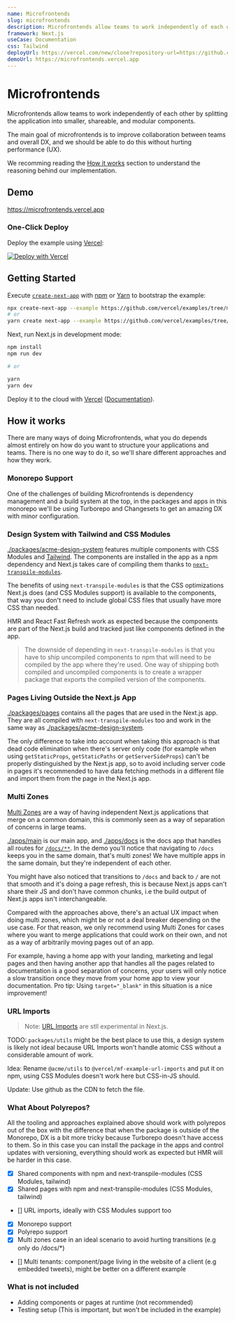 ```yaml
---
name: Microfrontends
slug: microfrontends
description: Microfrontends allow teams to work independently of each other by splitting the application into smaller, shareable, and modular components.
framework: Next.js
useCase: Documentation
css: Tailwind
deployUrl: https://vercel.com/new/clone?repository-url=https://github.com/vercel/examples/tree/main/solutions/microfrontends&project-name=microfrontends&repository-name=microfrontends
demoUrl: https://microfrontends.vercel.app
---
```


# Microfrontends

Microfrontends allow teams to work independently of each other by splitting the application into smaller, shareable, and modular components.

The main goal of microfrontends is to improve collaboration between teams and overall DX, and we should be able to do this without hurting performance (UX).

We recomming reading the [How it works](#how-it-works) section to understand the reasoning behind our implementation.

## Demo

https://microfrontends.vercel.app

### One-Click Deploy

Deploy the example using [Vercel](https://vercel.com?utm_source=github&utm_medium=readme&utm_campaign=next-example):

[![Deploy with Vercel](https://vercel.com/button)](https://vercel.com/new/clone?repository-url=https://github.com/vercel/examples/tree/main/solutions/microfrontends&project-name=microfrontends&repository-name=microfrontends)

## Getting Started

Execute [`create-next-app`](https://github.com/vercel/next.js/tree/canary/packages/create-next-app) with [npm](https://docs.npmjs.com/cli/init) or [Yarn](https://yarnpkg.com/lang/en/docs/cli/create/) to bootstrap the example:

```bash
npx create-next-app --example https://github.com/vercel/examples/tree/main/solutions/microfrontends microfrontends
# or
yarn create next-app --example https://github.com/vercel/examples/tree/main/solutions/microfrontends microfrontends
```

Next, run Next.js in development mode:

```bash
npm install
npm run dev

# or

yarn
yarn dev
```

Deploy it to the cloud with [Vercel](https://vercel.com/new?utm_source=github&utm_medium=readme&utm_campaign=edge-middleware-eap) ([Documentation](https://nextjs.org/docs/deployment)).

## How it works

There are many ways of doing Microfrontends, what you do depends almost entirely on how do you want to structure your applications and teams. There is no one way to do it, so we'll share different approaches and how they work.

### Monorepo Support

One of the challenges of building Microfrontends is dependency management and a build system at the top, in the packages and apps in this monorepo we'll be using Turborepo and Changesets to get an amazing DX with minor configuration.

### Design System with Tailwind and CSS Modules

[./packages/acme-design-system](./packages/acme-design-system) features multiple components with CSS Modules and [Tailwind](https://tailwindcss.com/). The components are installed in the app as a npm dependency and Next.js takes care of compiling them thanks to [`next-transpile-modules`](https://github.com/martpie/next-transpile-modules).

The benefits of using `next-transpile-modules` is that the CSS optimizations Next.js does (and CSS Modules support) is available to the components, that way you don't need to include global CSS files that usually have more CSS than needed.

HMR and React Fast Refresh work as expected because the components are part of the Next.js build and tracked just like components defined in the app.

> The downside of depending in `next-transpile-modules` is that you have to ship uncompiled components to npm that will need to be compiled by the app where they're used. One way of shipping both compiled and uncompiled components is to create a wrapper package that exports the compiled version of the components.

### Pages Living Outside the Next.js App

[./packages/pages](./packages/pages) contains all the pages that are used in the Next.js app. They are all compiled with `next-transpile-modules` too and work in the same way as [./packages/acme-design-system](./packages/acme-design-system).

The only difference to take into account when taking this approach is that dead code elimination when there's server only code (for example when using `getStaticProps`, `getStaticPaths` or `getServerSideProps`) can't be properly distinguished by the Next.js app, so to avoid including server code in pages it's recommended to have data fetching methods in a different file and import them from the page in the Next.js app.

### Multi Zones

[Multi Zones](https://nextjs.org/docs/advanced-features/multi-zones) are a way of having independent Next.js applications that merge on a common domain, this is commonly seen as a way of separation of concerns in large teams.

[./apps/main](./apps/main) is our main app, and [./apps/docs](./apps/docs) is the docs app that handles all routes for [`/docs/**`](./apps/main/next.config.js). In the demo you'll notice that navigating to `/docs` keeps you in the same domain, that's multi zones! We have multiple apps in the same domain, but they're independent of each other.

You might have also noticed that transitions to `/docs` and back to `/` are not that smooth and it's doing a page refresh, this is because Next.js apps can't share their JS and don't have common chunks, i.e the build output of Next.js apps isn't interchangeable.

Compared with the approaches above, there's an actual UX impact when doing multi zones, which might be or not a deal breaker depending on the use case. For that reason, we only recommend using Multi Zones for cases where you want to merge applications that could work on their own, and not as a way of arbitrarily moving pages out of an app.

For example, having a home app with your landing, marketing and legal pages and then having another app that handles all the pages related to documentation is a good separation of concerns, your users will only notice a slow transition once they move from your home app to view your documentation. Pro tip: Using `target="_blank"` in this situation is a nice improvement!

### URL Imports

> Note: [URL Imports](https://nextjs.org/docs/api-reference/next.config.js/url-imports) are stll experimental in Next.js.

TODO: `packages/utils` might be the best place to use this, a design system is likely not ideal because URL Imports won't handle atomic CSS without a considerable amount of work.

Idea: Rename `@acme/utils` to `@vercel/mf-example-url-imports` and put it on npm, using CSS Modules doesn't work here but CSS-in-JS should.

Update: Use github as the CDN to fetch the file.

### What About Polyrepos?

All the tooling and approaches explained above should work with polyrepos out of the box with the difference that when the package is outside of the Monorepo, DX is a bit more tricky because Turborepo doesn't have access to them. So in this case you can install the package in the apps and control updates with versioning, everything should work as expected but HMR will be harder in this case.

- [x] Shared components with npm and next-transpile-modules (CSS Modules, tailwind)
- [x] Shared pages with npm and next-transpile-modules (CSS Modules, tailwind)
- [] URL imports, ideally with CSS Modules support too
- [x] Monorepo support
- [x] Polyrepo support
- [x] Multi zones case in an ideal scenario to avoid hurting transitions (e.g only do /docs/\*)
- [] Multi tenants: component/page living in the website of a client (e.g embedded tweets), might be better on a different example

### What is not included

- Adding components or pages at runtime (not recommended)
- Testing setup (This is important, but won't be included in the example)
